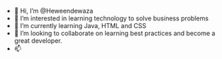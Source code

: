 - 👋 Hi, I’m @Heweendewaza
- 👀 I’m interested in  learning technology to solve business problems
- 🌱 I’m currently learning Java, HTML and CSS
- 💞️ I’m looking to collaborate on learning best practices and become a great developer.
- 📫

<!---
Heweendewaza/Heweendewaza is a ✨ special ✨ repository because its `README.md` (this file) appears on your GitHub profile.
You can click the Preview link to take a look at your changes.
--->
